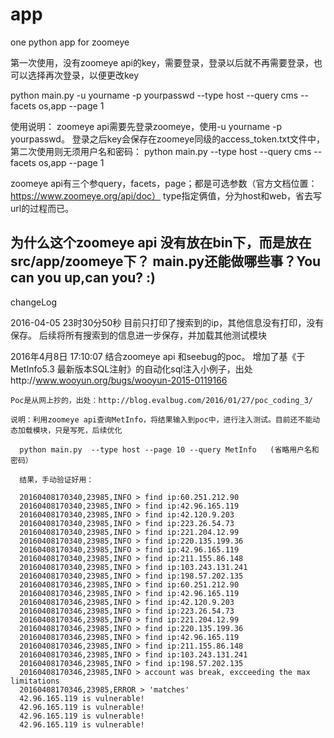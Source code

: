 # app
one python app for zoomeye

第一次使用，没有zoomeye api的key，需要登录，登录以后就不再需要登录，也可以选择再次登录，以便更改key

python main.py -u yourname -p yourpasswd --type host --query cms --facets os,app --page 1

使用说明：
  zoomeye api需要先登录zoomeye，使用-u yourname -p yourpasswd。
  登录之后key会保存在zoomeye同级的access_token.txt文件中，第二次使用则无须用户名和密码：
  python main.py --type host --query cms --facets os,app --page 1
  
  zoomeye api有三个参query，facets，page；都是可选参数（官方文档位置：https://www.zoomeye.org/api/doc）
  type指定俩值，分为host和web，省去写url的过程而已。
  
  为什么这个zoomeye api 没有放在bin下，而是放在src/app/zoomeye下？
  main.py还能做哪些事？You can you up,can you?  :)
-----------------------------------------------------------------------------------------------------
changeLog

  2016-04-05 23时30分50秒 目前只打印了搜索到的ip，其他信息没有打印，没有保存。
    后续将所有搜索到的信息进一步保存，并加载其他测试模块
    
  2016年4月8日 17:10:07 结合zoomeye api 和seebug的poc。
    增加了基《于MetInfo5.3 最新版本SQL注射》的自动化sql注入小例子，出处http://www.wooyun.org/bugs/wooyun-2015-0119166
    
    Poc是从网上抄的，出处：http://blog.evalbug.com/2016/01/27/poc_coding_3/
    
    说明：利用zoomeye api查询MetInfo，将结果输入到poc中，进行注入测试。目前还不能动态加载模块，只是写死，后续优化
    
      python main.py  --type host --page 10 --query MetInfo   (省略用户名和密码）
      
      结果，手动验证好用：
      
      20160408170340,23985,INFO > find ip:60.251.212.90
      20160408170340,23985,INFO > find ip:42.96.165.119
      20160408170340,23985,INFO > find ip:42.120.9.203
      20160408170340,23985,INFO > find ip:223.26.54.73
      20160408170340,23985,INFO > find ip:221.204.12.99
      20160408170340,23985,INFO > find ip:220.135.199.36
      20160408170340,23985,INFO > find ip:42.96.165.119
      20160408170340,23985,INFO > find ip:211.155.86.148
      20160408170340,23985,INFO > find ip:103.243.131.241
      20160408170340,23985,INFO > find ip:198.57.202.135
      20160408170346,23985,INFO > find ip:60.251.212.90
      20160408170346,23985,INFO > find ip:42.96.165.119
      20160408170346,23985,INFO > find ip:42.120.9.203
      20160408170346,23985,INFO > find ip:223.26.54.73
      20160408170346,23985,INFO > find ip:221.204.12.99
      20160408170346,23985,INFO > find ip:220.135.199.36
      20160408170346,23985,INFO > find ip:42.96.165.119
      20160408170346,23985,INFO > find ip:211.155.86.148
      20160408170346,23985,INFO > find ip:103.243.131.241
      20160408170346,23985,INFO > find ip:198.57.202.135
      20160408170346,23985,INFO > account was break, excceeding the max limitations
      20160408170346,23985,ERROR > 'matches'
      42.96.165.119 is vulnerable!
      42.96.165.119 is vulnerable!
      42.96.165.119 is vulnerable!
      42.96.165.119 is vulnerable!
